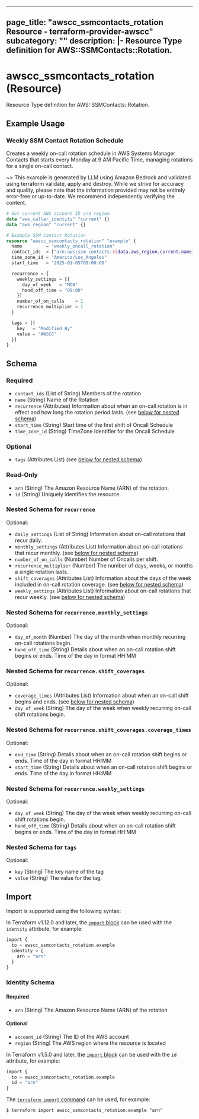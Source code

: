 
---
page_title: "awscc_ssmcontacts_rotation Resource - terraform-provider-awscc"
subcategory: ""
description: |-
  Resource Type definition for AWS::SSMContacts::Rotation.
---

# awscc_ssmcontacts_rotation (Resource)

Resource Type definition for AWS::SSMContacts::Rotation.

## Example Usage

### Weekly SSM Contact Rotation Schedule

Creates a weekly on-call rotation schedule in AWS Systems Manager Contacts that starts every Monday at 9 AM Pacific Time, managing rotations for a single on-call contact.

~> This example is generated by LLM using Amazon Bedrock and validated using terraform validate, apply and destroy. While we strive for accuracy and quality, please note that the information provided may not be entirely error-free or up-to-date. We recommend independently verifying the content.

```terraform
# Get current AWS account ID and region
data "aws_caller_identity" "current" {}
data "aws_region" "current" {}

# Example SSM Contact Rotation
resource "awscc_ssmcontacts_rotation" "example" {
  name         = "weekly_oncall_rotation"
  contact_ids  = ["arn:aws:ssm-contacts:${data.aws_region.current.name}:${data.aws_caller_identity.current.account_id}:contact/example-contact"]
  time_zone_id = "America/Los_Angeles"
  start_time   = "2025-01-05T09:00:00"

  recurrence = {
    weekly_settings = [{
      day_of_week   = "MON"
      hand_off_time = "09:00"
    }]
    number_of_on_calls    = 1
    recurrence_multiplier = 1
  }

  tags = [{
    key   = "Modified By"
    value = "AWSCC"
  }]
}
```

<!-- schema generated by tfplugindocs -->
## Schema

### Required

- `contact_ids` (List of String) Members of the rotation
- `name` (String) Name of the Rotation
- `recurrence` (Attributes) Information about when an on-call rotation is in effect and how long the rotation period lasts. (see [below for nested schema](#nestedatt--recurrence))
- `start_time` (String) Start time of the first shift of Oncall Schedule
- `time_zone_id` (String) TimeZone Identifier for the Oncall Schedule

### Optional

- `tags` (Attributes List) (see [below for nested schema](#nestedatt--tags))

### Read-Only

- `arn` (String) The Amazon Resource Name (ARN) of the rotation.
- `id` (String) Uniquely identifies the resource.

<a id="nestedatt--recurrence"></a>
### Nested Schema for `recurrence`

Optional:

- `daily_settings` (List of String) Information about on-call rotations that recur daily.
- `monthly_settings` (Attributes List) Information about on-call rotations that recur monthly. (see [below for nested schema](#nestedatt--recurrence--monthly_settings))
- `number_of_on_calls` (Number) Number of Oncalls per shift.
- `recurrence_multiplier` (Number) The number of days, weeks, or months a single rotation lasts.
- `shift_coverages` (Attributes List) Information about the days of the week included in on-call rotation coverage. (see [below for nested schema](#nestedatt--recurrence--shift_coverages))
- `weekly_settings` (Attributes List) Information about on-call rotations that recur weekly. (see [below for nested schema](#nestedatt--recurrence--weekly_settings))

<a id="nestedatt--recurrence--monthly_settings"></a>
### Nested Schema for `recurrence.monthly_settings`

Optional:

- `day_of_month` (Number) The day of the month when monthly recurring on-call rotations begin.
- `hand_off_time` (String) Details about when an on-call rotation shift begins or ends. Time of the day in format HH:MM


<a id="nestedatt--recurrence--shift_coverages"></a>
### Nested Schema for `recurrence.shift_coverages`

Optional:

- `coverage_times` (Attributes List) Information about when an on-call shift begins and ends. (see [below for nested schema](#nestedatt--recurrence--shift_coverages--coverage_times))
- `day_of_week` (String) The day of the week when weekly recurring on-call shift rotations begin.

<a id="nestedatt--recurrence--shift_coverages--coverage_times"></a>
### Nested Schema for `recurrence.shift_coverages.coverage_times`

Optional:

- `end_time` (String) Details about when an on-call rotation shift begins or ends. Time of the day in format HH:MM
- `start_time` (String) Details about when an on-call rotation shift begins or ends. Time of the day in format HH:MM



<a id="nestedatt--recurrence--weekly_settings"></a>
### Nested Schema for `recurrence.weekly_settings`

Optional:

- `day_of_week` (String) The day of the week when weekly recurring on-call shift rotations begin.
- `hand_off_time` (String) Details about when an on-call rotation shift begins or ends. Time of the day in format HH:MM



<a id="nestedatt--tags"></a>
### Nested Schema for `tags`

Optional:

- `key` (String) The key name of the tag
- `value` (String) The value for the tag.

## Import

Import is supported using the following syntax:

In Terraform v1.12.0 and later, the [`import` block](https://developer.hashicorp.com/terraform/language/import) can be used with the `identity` attribute, for example:

```terraform
import {
  to = awscc_ssmcontacts_rotation.example
  identity = {
    arn = "arn"
  }
}
```

<!-- schema generated by tfplugindocs -->
### Identity Schema

#### Required

- `arn` (String) The Amazon Resource Name (ARN) of the rotation

#### Optional

- `account_id` (String) The ID of the AWS account
- `region` (String) The AWS region where the resource is located

In Terraform v1.5.0 and later, the [`import` block](https://developer.hashicorp.com/terraform/language/import) can be used with the `id` attribute, for example:

```terraform
import {
  to = awscc_ssmcontacts_rotation.example
  id = "arn"
}
```

The [`terraform import` command](https://developer.hashicorp.com/terraform/cli/commands/import) can be used, for example:

```shell
$ terraform import awscc_ssmcontacts_rotation.example "arn"
```
